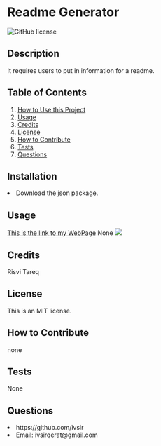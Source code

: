 # Readme Generator

![GitHub license](https://img.shields.io/badge/license-MIT-blue.svg)

## Description
It requires users to put in information for a readme.

## Table of Contents
<nav>
    <ol>
        <li><a href="#Installation">How to Use this Project</a></li>
        <li><a href="#Usage">Usage</a></li>
        <li><a href="#Credits">Credits</a></li>
        <li><a href="#License">License</a></li>
        <li><a href="#How to Contribute">How to Contribute</a></li>
        <li><a href="#Tests">Tests</a></li>
        <li><a href="#Questions">Questions</a></li>
    </ol>
</nav>

## Installation
<li>Download the json package.

## Usage
<a href="none">This is the link to my WebPage</a>
None
<img src="/Users/risvitareq/code/readme-generator/assets/images/screenshot.png">

## Credits
Risvi Tareq

## License
This is an MIT license.

## How to Contribute
none

## Tests
None

## Questions
<li>https://github.com/ivsir </li>
<li>Email: ivsirqerat@gmail.com</li>

